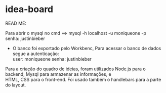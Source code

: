# idea-board
READ ME:

Para abrir o mysql no cmd ==> mysql -h localhost -u moniqueone -p <br>
senha: justinbieber

- O banco foi exportado pelo Workbenc,
Para acessar o banco de dados segue a autenticação: <br>
user: moniqueone
senha: justinbieber

Para a criação do quadro de ideias, foram utilizados Node.js para o backend, Mysql para armazenar as informações, e <br>
HTML, CSS para o front-end. Foi usado também o handlebars para a parte do layout.
